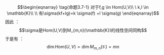 $$\begin{eqnarray}
\tag{命题3.7-1}
对于f,g \in Hom(U,V)\ \ k,l \in \mathbb{K}\\
\\
有\sigma(kf+lg)=k \sigma(f) +l \sigma(g)
\end{eqnarray}$$
因此 ：
$$\sigma是Hom(U,V)到M_{m,n}(\mathbb{K})的线性空间同构$$
于是有 ：
$$\dim Hom(U,V)=\dim M_{m,n}(\mathbb{K})=mn$$